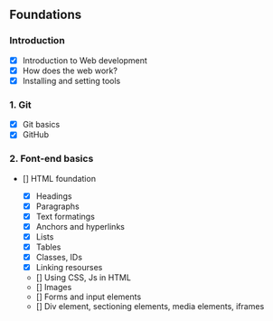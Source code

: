 ## Foundations

### Introduction

- [x] Introduction to Web development
- [x] How does the web work?
- [x] Installing and setting tools

### 1\. Git

- [x] Git basics
- [x] GitHub

### 2\. Font-end basics

- [] HTML foundation

  - [x] Headings
  - [x] Paragraphs
  - [x] Text formatings
  - [x] Anchors and hyperlinks
  - [x] Lists
  - [x] Tables
  - [x] Classes, IDs
  - [x] Linking resourses
  - [] Using CSS, Js in HTML
  - [] Images
  - [] Forms and input elements
  - [] Div element, sectioning elements, media elements, iframes